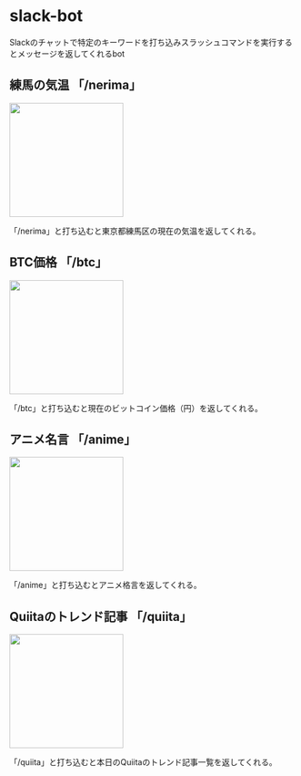 # slack-bot

Slackのチャットで特定のキーワードを打ち込みスラッシュコマンドを実行するとメッセージを返してくれるbot

## 練馬の気温 「/nerima」
<img src="https://user-images.githubusercontent.com/51913879/90297699-52ac3900-deca-11ea-92bb-663f4244a3a5.jpg" width="200px">

 「/nerima」と打ち込むと東京都練馬区の現在の気温を返してくれる。

## BTC価格 「/btc」
<img src="https://user-images.githubusercontent.com/51913879/90297834-d2d29e80-deca-11ea-8ed3-b81d8b2acb40.png" width="200px">

「/btc」と打ち込むと現在のビットコイン価格（円）を返してくれる。

## アニメ名言 「/anime」
<img src="https://user-images.githubusercontent.com/51913879/90298163-0d890680-decc-11ea-8d97-1fd5360243f6.jpg" width="200px">

「/anime」と打ち込むとアニメ格言を返してくれる。

## Quiitaのトレンド記事 「/quiita」
<img src="https://user-images.githubusercontent.com/51913879/90298210-44f7b300-decc-11ea-9807-58715f331ef0.jpeg" width="200px">

「/quiita」と打ち込むと本日のQuiitaのトレンド記事一覧を返してくれる。
